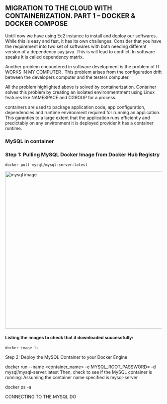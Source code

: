 ## MIGRATION TO THE СLOUD WITH CONTAINERIZATION. PART 1 – DOCKER & DOCKER COMPOSE
Untill now we have using Ec2 instance to install and deploy our softwares. While this is easy and fast, it has its own challenges. Consider that you have the requirement into two set of softwares with both needing different version of a dependency say java. This is will lead to conflict. In software speaks it is called dependency matrix.

Another problem encountered in software development is the problem of IT WORKS IN MY COMPUTER . This problem arises from the configuration drift between the developers computer and the testers computer.

All the problem highlighted above is solved by containerization. Container solves this problem by creating an isolated environmentment using Linux features like NAMESPACE and CGROUP for a process.

containers are used to package application code, app configuration, dependencies and runtime environment required for running an application. This garanties to a large extent that the application runs efficiently and predictably on any environment it is deployed provider it has a container runtime.
### MySQL in container
### Step 1: Pulling MySQL Docker Image from Docker Hub Registry
```
docker pull mysql/mysql-server:latest
```
<img width="505" alt="mysql image" src="https://user-images.githubusercontent.com/112771723/205931366-5178b240-dc18-4bee-abca-36d0de6bd278.png">

#### Listing the images to check that it downloaded successfully:
```
docker image ls
```

Step 2: Deploy the MySQL Container to your Docker Engine

docker run --name <container_name> -e MYSQL_ROOT_PASSWORD=<my-secret-pw> -d mysql/mysql-server:latest
Then, check to see if the MySQL container is running: Assuming the container name specified is mysql-server

docker ps -a

CONNECTING TO THE MYSQL DO
